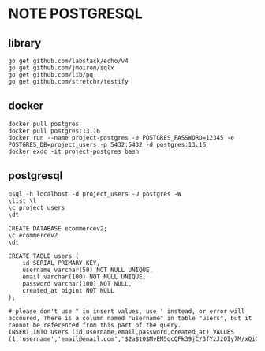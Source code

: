 # NOTE POSTGRESQL

## library
    go get github.com/labstack/echo/v4
    go get github.com/jmoiron/sqlx
    go get github.com/lib/pq
    go get github.com/stretchr/testify

## docker
    docker pull postgres
    docker pull postgres:13.16
    docker run --name project-postgres -e POSTGRES_PASSWORD=12345 -e POSTGRES_DB=project_users -p 5432:5432 -d postgres:13.16
    docker exdc -it project-postgres bash

## postgresql
    psql -h localhost -d project_users -U postgres -W
    \list \l
    \c project_users
    \dt

    CREATE DATABASE ecommercev2;
    \c ecommercev2
    \dt

    CREATE TABLE users (
  	    id SERIAL PRIMARY KEY,
  	    username varchar(50) NOT NULL UNIQUE,
  	    email varchar(100) NOT NULL UNIQUE,
  	    password varchar(100) NOT NULL,
  	    created_at bigint NOT NULL
    );

    # please don't use " in insert values, use ' instead, or error will accoured, There is a column named "username" in table "users", but it cannot be referenced from this part of the query.
    INSERT INTO users (id,username,email,password,created_at) VALUES (1,'username','email@email.com','$2a$10$MvEM5qcQFk39jC/3fYzJzOIy7M/xQiGv/PAkkoarCMgsx/rO0UaPG',1695095017);